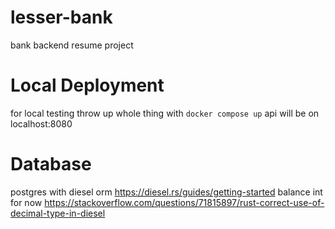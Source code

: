 # lesser-bank

bank backend resume project

# Local Deployment

for local testing throw up whole thing with
`docker compose up`
api will be on localhost:8080

# Database

postgres with diesel orm
https://diesel.rs/guides/getting-started
balance int for now https://stackoverflow.com/questions/71815897/rust-correct-use-of-decimal-type-in-diesel
